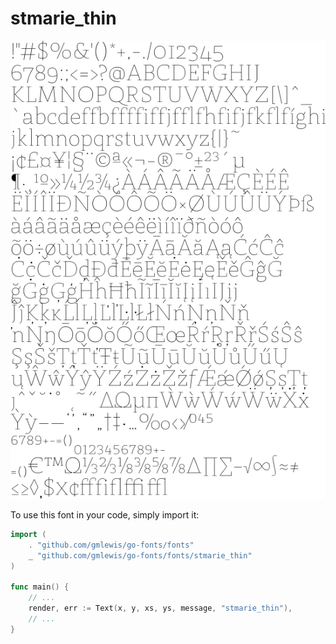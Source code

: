 # stmarie_thin

![stmarie_thin](stmarie_thin.png)

To use this font in your code, simply import it:

```go
import (
	. "github.com/gmlewis/go-fonts/fonts"
	_ "github.com/gmlewis/go-fonts/fonts/stmarie_thin"
)

func main() {
	// ...
	render, err := Text(x, y, xs, ys, message, "stmarie_thin"),
	// ...
}
```

